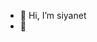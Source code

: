 - 👋 Hi, I’m siyanet
- 👀 


<!---
siyanet/siyanet is a ✨ special ✨ repository because its `README.md` (this file) appears on your GitHub profile.
You can click the Preview link to take a look at your changes.
--->

